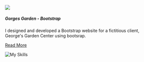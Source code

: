 <section class="tile">

<div class="project-img-container">
<img class="project-img responsive" src="assets/gorgesgarden.webp">
</div>


##### Gorges Garden - Bootstrap

I designed and developed a Bootstrap website for a fictitious client, George's Garden Center using bootsrap.

[Read More](./portfolio/gorgesgarden)

![My Skills](https://skillicons.dev/icons?i=html,css,bootstrap)

</section>
